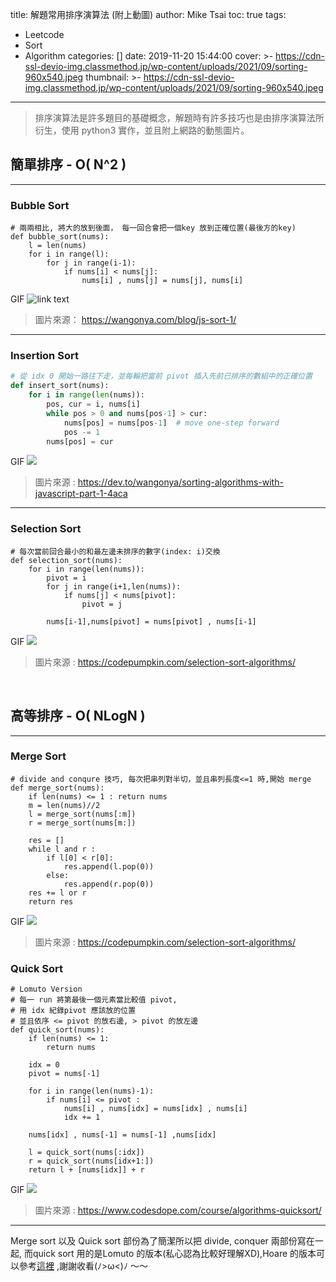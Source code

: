 title: 解題常用排序演算法 (附上動圖)
author: Mike Tsai
toc: true
tags:
  - Leetcode
  - Sort
  - Algorithm
categories: []
date: 2019-11-20 15:44:00
cover: >-
    https://cdn-ssl-devio-img.classmethod.jp/wp-content/uploads/2021/09/sorting-960x540.jpeg
thumbnail: >-
    https://cdn-ssl-devio-img.classmethod.jp/wp-content/uploads/2021/09/sorting-960x540.jpeg
---
>排序演算法是許多題目的基礎概念，解題時有許多技巧也是由排序演算法所衍生，使用 python3 實作，並且附上網路的動態圖片。

## 簡單排序 - O( N^2 )
---
### Bubble Sort

```python=1
# 兩兩相比, 將大的放到後面， 每一回合會把一個key 放到正確位置(最後方的key)
def bubble_sort(nums):
    l = len(nums)
    for i in range(l):
        for j in range(i-1):
            if nums[i] < nums[j]:
                nums[i] , nums[j] = nums[j], nums[i]
```
GIF
![link text](https://thepracticaldev.s3.amazonaws.com/i/m4zwhvxf6ujdrvt9xoq5.gif)
> 圖片來源： https://wangonya.com/blog/js-sort-1/

<!--more-->
---
### Insertion Sort

```python class:'lineNo'
# 從 idx 0 開始一路往下走，並每輪把當前 pivot 插入先前已排序的數組中的正確位置
def insert_sort(nums):
    for i in range(len(nums)):
        pos, cur = i, nums[i]
        while pos > 0 and nums[pos-1] > cur:
            nums[pos] = nums[pos-1]  # move one-step forward
            pos -= 1
        nums[pos] = cur
```
GIF
![](https://thepracticaldev.s3.amazonaws.com/i/g01s69r1ppo9kifien2v.gif)
> 圖片來源 : https://dev.to/wangonya/sorting-algorithms-with-javascript-part-1-4aca
---

### Selection Sort

```python=1
# 每次當前回合最小的和最左邊未排序的數字(index: i)交換
def selection_sort(nums):    
    for i in range(len(nums)):
        pivot = i         
        for j in range(i+1,len(nums)):
            if nums[j] < nums[pivot]:
                pivot = j
                
        nums[i-1],nums[pivot] = nums[pivot] , nums[i-1]
```
GIF
![](https://codepumpkin.com/wp-content/uploads/2017/10/SelectionSort_Avg_case.gif)
> 圖片來源 : https://codepumpkin.com/selection-sort-algorithms/


<br/>
 

## 高等排序 - O( NLogN )
---
### Merge Sort
```python=1
# divide and conqure 技巧, 每次把串列對半切，並且串列長度<=1 時,開始 merge
def merge_sort(nums):
    if len(nums) <= 1 : return nums
    m = len(nums)//2
    l = merge_sort(nums[:m])
    r = merge_sort(nums[m:])
    
    res = []
    while l and r :
        if l[0] < r[0]:
            res.append(l.pop(0))
        else:
            res.append(r.pop(0))
    res += l or r 
    return res

```
GIF
![](https://codepumpkin.com/wp-content/uploads/2017/10/MergeSort_Avg_case.gif)
> 圖片來源 : https://codepumpkin.com/selection-sort-algorithms/

### Quick Sort
```python=1
# Lomuto Version 
# 每一 run 將第最後一個元素當比較值 pivot, 
# 用 idx 紀錄pivot 應該放的位置
# 並且依序 <= pivot 的放右邊, > pivot 的放左邊
def quick_sort(nums):
    if len(nums) <= 1:
        return nums
    
    idx = 0
    pivot = nums[-1]
    
    for i in range(len(nums)-1):
        if nums[i] <= pivot :            
            nums[i] , nums[idx] = nums[idx] , nums[i]
            idx += 1
            
    nums[idx] , nums[-1] = nums[-1] ,nums[idx]
    
    l = quick_sort(nums[:idx])
    r = quick_sort(nums[idx+1:])
    return l + [nums[idx]] + r
```
GIF
![](https://www.codesdope.com/staticroot/images/algorithm/quicksort.gif)
> 圖片來源 : https://www.codesdope.com/course/algorithms-quicksort/

---

Merge sort 以及 Quick sort 部份為了簡潔所以把 divide, conquer 兩部份寫在一起, 而quick sort 用的是Lomuto 的版本(私心認為比較好理解XD),Hoare 的版本可以參考[這裡](https://en.wikipedia.org/wiki/Quicksort) ,謝謝收看(ﾉ>ω<)ﾉ ～～